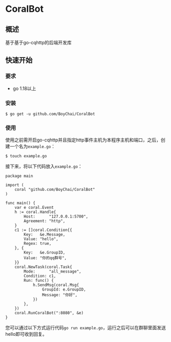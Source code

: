 # CoralBot

## 概述

基于基于go-cqhttp的后端开发库

## 快速开始

### 要求

- go 1.18以上

### 安装

```
$ go get -u github.com/BoyChai/CoralBot
```

### 使用

使用之前需开启go-cqhttp并且指定http事件主机为本程序主机和端口，之后，创建一个名为`example.go`：

```
$ touch example.go
```

接下来，将以下代码放入`example.go`：

```
package main

import (
	coral "github.com/BoyChai/CoralBot"
)

func main() {
	var e coral.Event
	h := coral.Handle{
		Host:      "127.0.0.1:5700",
		Agreement: "http",
	}
	c1 := []coral.Condition{{
		Key:   &e.Message,
		Value: "hello",
		Regex: true,
	}, {
		Key:   &e.GroupID,
		Value: "你的qq群号",
	}}
	coral.NewTask(coral.Task{
		Mode:      "all_message",
		Condition: c1,
		Run: func() {
			h.SendMsg(coral.Msg{
				GroupId: e.GroupID,
				Message: "你好",
			})
		},
	})
	coral.RunCoralBot(":8080", &e)
}
```

您可以通过以下方式运行代码`go run example.go`，运行之后可以在群聊里面发送hello即可收到回复。